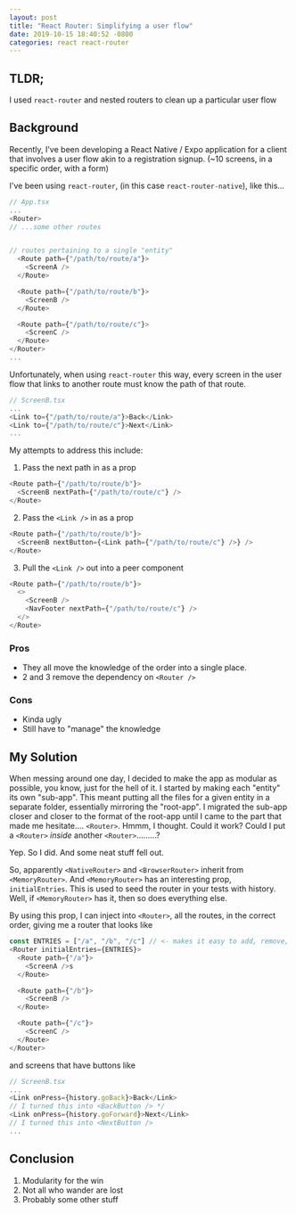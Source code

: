 ```yaml
---
layout: post
title: "React Router: Simplifying a user flow"
date: 2019-10-15 18:40:52 -0800
categories: react react-router
---
```


## TLDR;

I used `react-router` and nested routers to clean up a particular user flow

## Background

Recently, I've been developing a React Native / Expo application for a client that involves a user flow akin to a registration signup. (~10 screens, in a specific order, with a form)

I've been using `react-router`, (in this case `react-router-native`), like this...

```typescript
// App.tsx
...
<Router>
// ...some other routes


// routes pertaining to a single "entity"
  <Route path={"/path/to/route/a"}>
    <ScreenA />
  </Route>

  <Route path={"/path/to/route/b"}>
    <ScreenB />
  </Route>

  <Route path={"/path/to/route/c"}>
    <ScreenC />
  </Route>
</Router>
...
```

Unfortunately, when using `react-router` this way, every screen in the user flow that links to another route must know the path of that route.

```typescript
// ScreenB.tsx
...
<Link to={"/path/to/route/a"}>Back</Link>
<Link to={"/path/to/route/c"}>Next</Link>
...
```

My attempts to address this include:

1. Pass the next path in as a prop

```typescript
<Route path={"/path/to/route/b"}>
  <ScreenB nextPath={"/path/to/route/c"} />
</Route>
```

2. Pass the `<Link />` in as a prop

```typescript
<Route path={"/path/to/route/b"}>
  <ScreenB nextButton={<Link path={"/path/to/route/c"} />} />
</Route>
```

3. Pull the `<Link />` out into a peer component

```typescript
<Route path={"/path/to/route/b"}>
  <>
    <ScreenB />
    <NavFooter nextPath={"/path/to/route/c"} />
  </>
</Route>
```

### Pros

- They all move the knowledge of the order into a single place.
- 2 and 3 remove the dependency on `<Router />`

### Cons

- Kinda ugly
- Still have to "manage" the knowledge

## My Solution

When messing around one day, I decided to make the app as modular as possible, you know, just for the hell of it. I started by making each "entity" its own "sub-app". This meant putting all the files for a given entity in a separate folder, essentially mirroring the "root-app". I migrated the sub-app closer and closer to the format of the root-app until I came to the part that made me hesitate.... `<Router>`. Hmmm, I thought. Could it work? Could I put a `<Router>` _inside_ another `<Router>`.........?

Yep. So I did. And some neat stuff fell out.

So, apparently `<NativeRouter>` and `<BrowserRouter>` inherit from `<MemoryRouter>`. And `<MemoryRouter>` has an interesting prop, `initialEntries`. This is used to seed the router in your tests with history. Well, if `<MemoryRouter>` has it, then so does everything else.

By using this prop, I can inject into `<Router>`, all the routes, in the correct order, giving me a router that looks like

```typescript
const ENTRIES = ["/a", "/b", "/c"] // <- makes it easy to add, remove, change order
<Router initialEntries={ENTRIES}>
  <Route path={"/a"}>
    <ScreenA />s
  </Route>

  <Route path={"/b"}>
    <ScreenB />
  </Route>

  <Route path={"/c"}>
    <ScreenC />
  </Route>
</Router>
```

and screens that have buttons like

```typescript
// ScreenB.tsx
...
<Link onPress={history.goBack}>Back</Link>
// I turned this into <BackButton /> */
<Link onPress={history.goForward}>Next</Link>
// I turned this into <NextButton />
...
```

## Conclusion

1. Modularity for the win
2. Not all who wander are lost
3. Probably some other stuff
